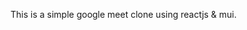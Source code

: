 This is a simple google meet clone using reactjs & mui.

<!-- This project is purely focused on my study purposes -->